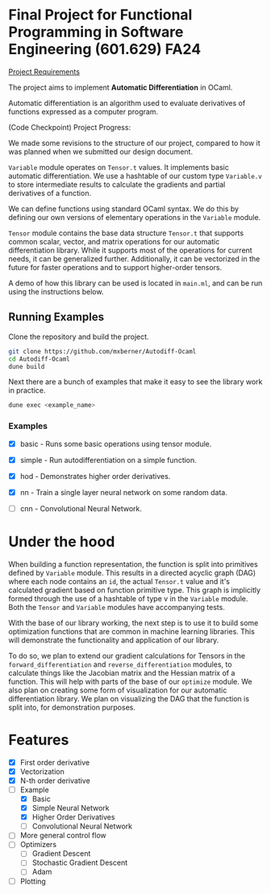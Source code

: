 # Final Project for Functional Programming in Software Engineering (601.629) FA24

[Project Requirements](https://pl.cs.jhu.edu/fpse/assignments/project.html)

The project aims to implement **Automatic Differentiation** in OCaml.

Automatic differentiation is an algorithm used to evaluate derivatives of functions expressed as a computer program. 

(Code Checkpoint) Project Progress: 

We made some revisions to the structure of our project, compared to how it was planned when we submitted our design document. 

`Variable` module operates on `Tensor.t` values. It implements basic automatic differentiation. 
We use a hashtable of our custom type `Variable.v` to store intermediate results to calculate the gradients and partial derivatives of a function.

We can define functions using standard OCaml syntax. We do this by defining our own versions of elementary operations in the `Variable` module. 


`Tensor` module contains the base data structure `Tensor.t` that supports common scalar, vector, and matrix operations for our automatic differentiation library.
While it supports most of the operations for current needs, it can be generalized further. Additionally, it can be vectorized in the future for faster operations and to support higher-order tensors. 



A demo of how this library can be used is located in `main.ml`, and can be run using the instructions below.

## Running Examples

Clone the repository and build the project.

```bash
git clone https://github.com/mxberner/Autodiff-Ocaml
cd Autodiff-Ocaml
dune build
```

Next there are a bunch of examples that make it easy
to see the library work in practice.

```bash
dune exec <example_name>
```

### Examples
- [x] basic - Runs some basic operations using tensor module. 
- [x] simple - Run autodifferentiation on a simple function.
- [x] hod - Demonstrates higher order derivatives.
- [x] nn - Train a single layer neural network on some random data.
- [ ] cnn - Convolutional Neural Network.


# Under the hood

When building a function representation, the function is split into primitives defined by `Variable` module. 
This results in a directed acyclic graph (DAG) where each node contains an `id`, the actual `Tensor.t` value and it's calculated gradient based on function primitive type.
This graph is implicitly formed through the use of a hashtable of type v in the `Variable` module. Both the `Tensor` and `Variable` modules have accompanying tests. 

With the base of our library working, the next step is to use it to build some optimization functions that are common in machine learning libraries. This will demonstrate the functionality and application of our library. 

To do so, we plan to extend our gradient calculations for Tensors in the `forward_differentiation` and `reverse_differentiation` modules, to calculate things like the Jacobian matrix and the Hessian matrix of a function. This will help with parts of the base of our `optimize` module. We also plan on creating some form of visualization for our automatic differentiation library. We plan on visualizing the DAG that the function is split into, for demonstration purposes. 

# Features

- [x] First order derivative
- [x] Vectorization
- [x] N-th order derivative
- [ ] Example
    - [x] Basic
    - [x] Simple Neural Network
    - [x] Higher Order Derivatives
    - [ ] Convolutional Neural Network
- [ ] More general control flow
- [ ] Optimizers
    - [ ] Gradient Descent
    - [ ] Stochastic Gradient Descent
    - [ ] Adam
- [ ] Plotting
